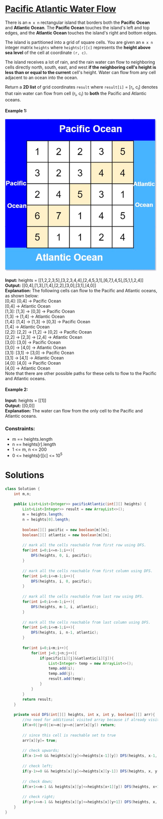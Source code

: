 # [Pacific Atlantic Water Flow](https://leetcode.com/problems/pacific-atlantic-water-flow/description/)

There is an `m x n` rectangular island that borders both the **Pacific Ocean** and **Atlantic Ocean**. 
The **Pacific Ocean** touches the island's left and top edges, and the **Atlantic Ocean** touches the island's right and bottom edges.

The island is partitioned into a grid of square cells. 
You are given an `m x n` integer matrix `heights` where `heights[r][c]` represents the **height above sea level** of the cell at coordinate `(r, c)`.

The island receives a lot of rain, and the rain water can flow to neighboring cells directly north, south, east, and west **if the neighboring cell's height is less than or equal to the current** cell's height. 
Water can flow from any cell adjacent to an ocean into the ocean.

Return a **2D list** of grid coordinates `result` where `result[i]` = [r<sub>i</sub>, c<sub>i</sub>] denotes that rain water can flow from cell (r<sub>i</sub>, c<sub>i</sub>) to **both** the Pacific and Atlantic oceans.

#### Example 1:

![img_5.png](resources/img_5.png)

**Input:** heights = [[1,2,2,3,5],[3,2,3,4,4],[2,4,5,3,1],[6,7,1,4,5],[5,1,1,2,4]]\
**Output:** [[0,4],[1,3],[1,4],[2,2],[3,0],[3,1],[4,0]]\
**Explanation:** The following cells can flow to the Pacific and Atlantic oceans, as shown below:\
[0,4]: [0,4] -> Pacific Ocean\
[0,4] -> Atlantic Ocean\
[1,3]: [1,3] -> [0,3] -> Pacific Ocean\
[1,3] -> [1,4] -> Atlantic Ocean\
[1,4]: [1,4] -> [1,3] -> [0,3] -> Pacific Ocean\
[1,4] -> Atlantic Ocean\
[2,2]: [2,2] -> [1,2] -> [0,2] -> Pacific Ocean\
[2,2] -> [2,3] -> [2,4] -> Atlantic Ocean\
[3,0]: [3,0] -> Pacific Ocean\
[3,0] -> [4,0] -> Atlantic Ocean\
[3,1]: [3,1] -> [3,0] -> Pacific Ocean\
[3,1] -> [4,1] -> Atlantic Ocean\
[4,0]: [4,0] -> Pacific Ocean\
[4,0] -> Atlantic Ocean\
Note that there are other possible paths for these cells to flow to the Pacific and Atlantic oceans.

#### Example 2:

**Input:** heights = [[1]]\
**Output:** [[0,0]]\
**Explanation:** The water can flow from the only cell to the Pacific and Atlantic oceans.


### Constraints:

* m == heights.length
* n == heights[r].length
* 1 <= m, n <= 200
* 0 <= heights[r]\[c] <= 10<sup>5</sup>

# Solutions

```java
class Solution {
    int m,n;

    public List<List<Integer>> pacificAtlantic(int[][] heights) {
        List<List<Integer>> result = new ArrayList<>();
        m = heights.length;
        n = heights[0].length;

        boolean[][] pacific = new boolean[m][n];
        boolean[][] atlantic = new boolean[m][n];

        // mark all the cells reachable from first row using DFS.
        for(int i=0;i<=n-1;i++){
            DFS(heights, 0, i, pacific);
        }
        
        // mark all the cells reachable from first column using DFS.
        for(int i=0;i<=m-1;i++){
            DFS(heights, i, 0, pacific);
        }

        // mark all the cells reachable from last row using DFS.
        for(int i=0;i<=n-1;i++){
            DFS(heights, m-1, i, atlantic);
        }
        
        // mark all the cells reachable from last column using DFS.
        for(int i=0;i<=m-1;i++){
            DFS(heights, i, n-1, atlantic);
        }

        for(int i=0;i<m;i++){
            for(int j=0;j<n;j++){
                if(pacific[i][j]&&atlantic[i][j]){
                    List<Integer> temp = new ArrayList<>();
                    temp.add(i);
                    temp.add(j);
                    result.add(temp);
                }
            }
        }   
        return result;
    }

    private void DFS(int[][] heights, int x, int y, boolean[][] arr){
        //no need for additional visited array because if already visited then arr[x][y] will be set to true.
        if(x<0||y<0||x>=m||y>=n||arr[x][y]) return;

        // since this cell is reachable set to true
        arr[x][y]= true;

        // check upwards;
        if(x-1>=0 && heights[x][y]<=heights[x-1][y]) DFS(heights, x-1, y, arr);

        // check left;
        if(y-1>=0 && heights[x][y]<=heights[x][y-1]) DFS(heights, x, y-1, arr);

        // check down;
        if(x+1<=m-1 && heights[x][y]<=heights[x+1][y]) DFS(heights, x+1, y, arr);
        
        // check right;
        if(y+1<=n-1 && heights[x][y]<=heights[x][y+1]) DFS(heights, x, y+1, arr); 
    }
}
```
